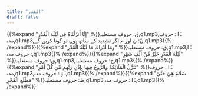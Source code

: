 ```yaml
---
title: "القدر"
draft: false
---
```

 {{%expand "إِنَّا أَنزَلْنَاهُ فِي لَيْلَةِ الْقَدْرِ" %}}ق: حروف مستعلیہ,q1.mp3,ـَ ا :  حروف مدہ,q1.mp3,نّ: ن اور م اگر تشدید کے ساتھ ہوں تو گونا کریں گے,q1.mp3{{% /expand%}}{{%expand "وَمَا أَدْرَاكَ مَا لَيْلَةُ الْقَدْرِ" %}}ق: حروف مستعلیہ,q1.mp3,ـَ ا :  حروف مدہ,q1.mp3{{% /expand%}}{{%expand "لَيْلَةُ الْقَدْرِ خَيْرٌ مِّنْ أَلْفِ شَهْرٍ" %}}ق: حروف مستعلیہ,q1.mp3,خ: حروف مستعلیہ,q1.mp3{{% /expand%}}{{%expand "تَنَزَّلُ الْمَلَائِكَةُ وَالرُّوحُ فِيهَا بِإِذْنِ رَبِّهِم مِّن كُلِّ أَمْرٍ" %}}ـَ ا :  حروف مدہ,q1.mp3,ـُ و٘ :  حروف مدہ,q1.mp3{{% /expand%}}{{%expand "سَلَامٌ هِيَ حَتَّىٰ مَطْلَعِ الْفَجْرِ" %}}ط: حروف مستعلیہ,q1.mp3,ـَ ا :  حروف مدہ,q1.mp3{{% /expand%}}
